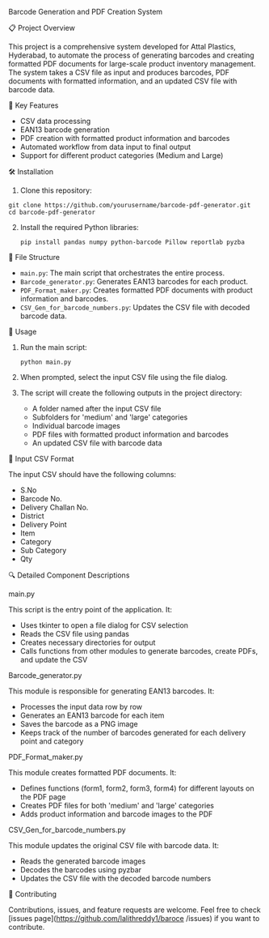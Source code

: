 Barcode Generation and PDF Creation System

 📋 Project Overview

This project is a comprehensive system developed for Attal Plastics, Hyderabad, to automate the process of generating barcodes and creating formatted PDF documents for large-scale product inventory management. The system takes a CSV file as input and produces barcodes, PDF documents with formatted information, and an updated CSV file with barcode data.

🔑 Key Features

- CSV data processing
- EAN13 barcode generation
- PDF creation with formatted product information and barcodes
- Automated workflow from data input to final output
- Support for different product categories (Medium and Large)

 🛠️ Installation

 1. Clone this repository:
   ```
   git clone https://github.com/yourusername/barcode-pdf-generator.git
   cd barcode-pdf-generator
   ```

2. Install the required Python libraries:
   ```
   pip install pandas numpy python-barcode Pillow reportlab pyzba
📁 File Structure

- `main.py`: The main script that orchestrates the entire process.
- `Barcode_generator.py`: Generates EAN13 barcodes for each product.
- `PDF_Format_maker.py`: Creates formatted PDF documents with product information and barcodes.
- `CSV_Gen_for_barcode_numbers.py`: Updates the CSV file with decoded barcode data.

 🚀 Usage

1. Run the main script:
   ```
   python main.py
   ```

2. When prompted, select the input CSV file using the file dialog.

3. The script will create the following outputs in the project directory:
   - A folder named after the input CSV file
   - Subfolders for 'medium' and 'large' categories
   - Individual barcode images
   - PDF files with formatted product information and barcodes
   - An updated CSV file with barcode data

📄 Input CSV Format

The input CSV should have the following columns:
- S.No
- Barcode No.
- Delivery Challan No.
- District
- Delivery Point
- Item
- Category
- Sub Category
- Qty

🔍 Detailed Component Descriptions

main.py

This script is the entry point of the application. It:
- Uses tkinter to open a file dialog for CSV selection
- Reads the CSV file using pandas
- Creates necessary directories for output
- Calls functions from other modules to generate barcodes, create PDFs, and update the CSV

 Barcode_generator.py

This module is responsible for generating EAN13 barcodes. It:
- Processes the input data row by row
- Generates an EAN13 barcode for each item
- Saves the barcode as a PNG image
- Keeps track of the number of barcodes generated for each delivery point and category

PDF_Format_maker.py

This module creates formatted PDF documents. It:
- Defines functions (form1, form2, form3, form4) for different layouts on the PDF page
- Creates PDF files for both 'medium' and 'large' categories
- Adds product information and barcode images to the PDF

 CSV_Gen_for_barcode_numbers.py

This module updates the original CSV file with barcode data. It:
- Reads the generated barcode images
- Decodes the barcodes using pyzbar
- Updates the CSV file with the decoded barcode numbers

🤝 Contributing

Contributions, issues, and feature requests are welcome. Feel free to check [issues page](https://github.com/lalithreddy1/baroce /issues) if you want to contribute.

